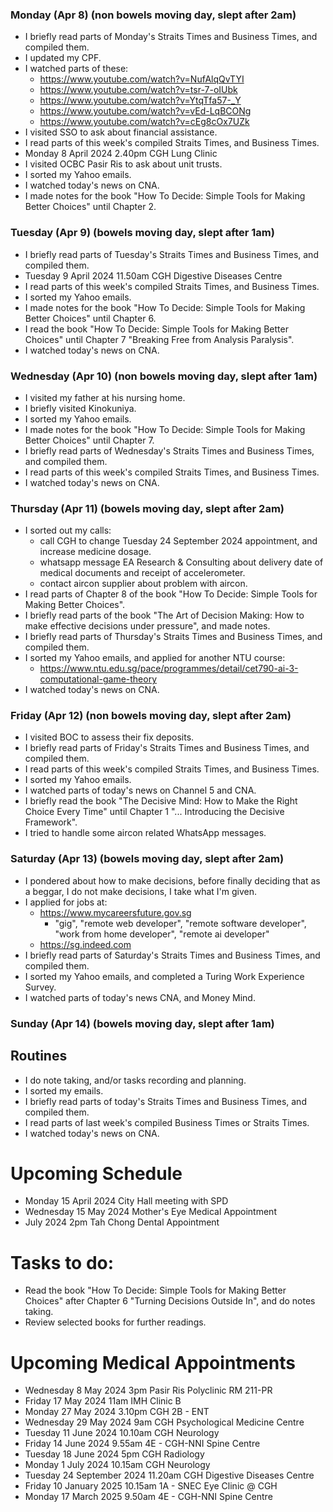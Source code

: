 ### Monday (Apr 8) (non bowels moving day, slept after 2am)
- I briefly read parts of Monday's Straits Times and Business Times, and compiled them.
- I updated my CPF.
- I watched parts of these:
    - https://www.youtube.com/watch?v=NufAlqQvTYI
    - https://www.youtube.com/watch?v=tsr-7-oIUbk
    - https://www.youtube.com/watch?v=YtqTfa57-_Y
    - https://www.youtube.com/watch?v=vEd-LqBCONg
    - https://www.youtube.com/watch?v=cEg8cOx7UZk
- I visited SSO to ask about financial assistance.
- I read parts of this week's compiled Straits Times, and Business Times.
- Monday 8 April 2024 2.40pm CGH Lung Clinic
- I visited OCBC Pasir Ris to ask about unit trusts.
- I sorted my Yahoo emails.
- I watched today's news on CNA.
- I made notes for the book "How To Decide: Simple Tools for Making Better Choices" until Chapter 2.

### Tuesday (Apr 9) (bowels moving day, slept after 1am)
- I briefly read parts of Tuesday's Straits Times and Business Times, and compiled them.
- Tuesday 9 April 2024 11.50am CGH Digestive Diseases Centre
- I read parts of this week's compiled Straits Times, and Business Times.
- I sorted my Yahoo emails.
- I made notes for the book "How To Decide: Simple Tools for Making Better Choices" until Chapter 6.
- I read the book "How To Decide: Simple Tools for Making Better Choices" until Chapter 7 "Breaking Free from Analysis Paralysis".
- I watched today's news on CNA.

### Wednesday (Apr 10) (non bowels moving day, slept after 1am)
- I visited my father at his nursing home.
- I briefly visited Kinokuniya.
- I sorted my Yahoo emails.
- I made notes for the book "How To Decide: Simple Tools for Making Better Choices" until Chapter 7.
- I briefly read parts of Wednesday's Straits Times and Business Times, and compiled them.
- I read parts of this week's compiled Straits Times, and Business Times.
- I watched today's news on CNA.

### Thursday (Apr 11) (bowels moving day, slept after 2am)
- I sorted out my calls:
    - call CGH to change Tuesday 24 September 2024 appointment, and increase medicine dosage.
    - whatsapp message EA Research & Consulting about delivery date of medical documents and receipt of accelerometer.
    - contact aircon supplier about problem with aircon.
- I read parts of Chapter 8 of the book "How To Decide: Simple Tools for Making Better Choices".
- I briefly read parts of the book "The Art of Decision Making: How to make effective decisions under pressure", and made notes.
- I briefly read parts of Thursday's Straits Times and Business Times, and compiled them.
- I sorted my Yahoo emails, and applied for another NTU course:
    - https://www.ntu.edu.sg/pace/programmes/detail/cet790-ai-3-computational-game-theory
- I watched today's news on CNA.

### Friday (Apr 12) (non bowels moving day, slept after 2am)
- I visited BOC to assess their fix deposits.
- I briefly read parts of Friday's Straits Times and Business Times, and compiled them.
- I read parts of this week's compiled Straits Times, and Business Times.
- I sorted my Yahoo emails.
- I watched parts of today's news on Channel 5 and CNA.
- I briefly read the book "The Decisive Mind: How to Make the Right Choice Every Time" until Chapter 1 "... Introducing the Decisive Framework".
- I tried to handle some aircon related WhatsApp messages.

### Saturday (Apr 13) (bowels moving day, slept after 2am)
- I pondered about how to make decisions, before finally deciding that as a beggar, I do not make decisions, I take what I'm given.
- I applied for jobs at:
    - https://www.mycareersfuture.gov.sg
        - "gig", "remote web developer", "remote software developer", "work from home developer", "remote ai developer"
    - https://sg.indeed.com
- I briefly read parts of Saturday's Straits Times and Business Times, and compiled them.
- I sorted my Yahoo emails, and completed a Turing Work Experience Survey.
- I watched parts of today's news CNA, and Money Mind.

### Sunday (Apr 14) (bowels moving day, slept after 1am)



## Routines
- I do note taking, and/or tasks recording and planning.
- I sorted my emails.
- I briefly read parts of today's Straits Times and Business Times, and compiled them.
- I read parts of last week's compiled Business Times or Straits Times.
- I watched today's news on CNA.

# Upcoming Schedule
- Monday 15 April 2024 City Hall meeting with SPD
- Wednesday 15 May 2024 Mother's Eye Medical Appointment
- July 2024 2pm Tah Chong Dental Appointment

# Tasks to do:
- Read the book "How To Decide: Simple Tools for Making Better Choices" after Chapter 6 "Turning Decisions Outside In", and do notes taking.
- Review selected books for further readings.

# Upcoming Medical Appointments
- Wednesday 8 May 2024 3pm Pasir Ris Polyclinic RM 211-PR
- Friday 17 May 2024 11am IMH Clinic B
- Monday 27 May 2024 3.10pm CGH 2B - ENT
- Wednesday 29 May 2024 9am CGH Psychological Medicine Centre
- Tuesday 11 June 2024 10.10am CGH Neurology
- Friday 14 June 2024 9.55am 4E - CGH-NNI Spine Centre
- Tuesday 18 June 2024 5pm CGH Radiology
- Monday 1 July 2024 10.15am CGH Neurology
- Tuesday 24 September 2024 11.20am CGH Digestive Diseases Centre
- Friday 10 January 2025 10.15am 1A - SNEC Eye Clinic @ CGH
- Monday 17 March 2025 9.50am 4E - CGH-NNI Spine Centre
